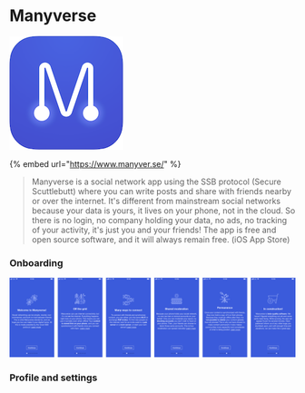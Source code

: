 # Manyverse

![](../../.gitbook/assets/manyverse-icon-small.png)

{% embed url="https://www.manyver.se/" %}

> Manyverse is a social network app using the SSB protocol \(Secure Scuttlebutt\) where you can write posts and share with friends nearby or over the internet. It's different from mainstream social networks because your data is yours, it lives on your phone, not in the cloud. So there is no login, no company holding your data, no ads, no tracking of your activity, it's just you and your friends! The app is free and open source software, and it will always remain free. \(iOS App Store\)

### Onboarding

![Onboarding flow after opening the app for the first time](../../.gitbook/assets/manyverse-onboard.png)



### Profile and settings

### 

### 

